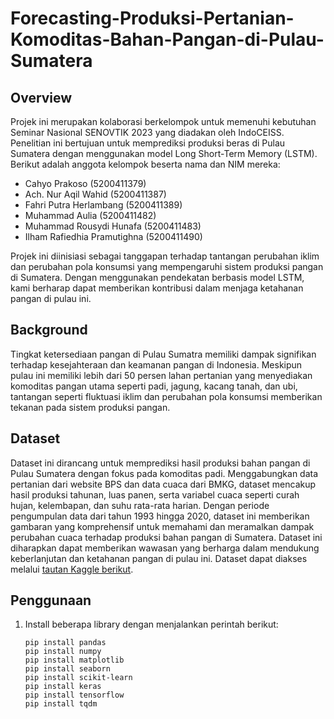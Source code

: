 # Forecasting-Produksi-Pertanian-Komoditas-Bahan-Pangan-di-Pulau-Sumatera
## Overview 
Projek ini merupakan kolaborasi berkelompok untuk memenuhi kebutuhan Seminar Nasional SENOVTIK 2023 yang diadakan oleh IndoCEISS. Penelitian ini bertujuan untuk memprediksi produksi beras di Pulau Sumatera dengan menggunakan model Long Short-Term Memory (LSTM). Berikut adalah anggota kelompok beserta nama dan NIM mereka:

- Cahyo Prakoso (5200411379)
- Ach. Nur Aqil Wahid (5200411387)
- Fahri Putra Herlambang (5200411389)
- Muhammad Aulia (5200411482)
- Muhammad Rousydi Hunafa (5200411483)
- Ilham Rafiedhia Pramutighna (5200411490)

Projek ini diinisiasi sebagai tanggapan terhadap tantangan perubahan iklim dan perubahan pola konsumsi yang mempengaruhi sistem produksi pangan di Sumatera. Dengan menggunakan pendekatan berbasis model LSTM, kami berharap dapat memberikan kontribusi dalam menjaga ketahanan pangan di pulau ini.

## Background
Tingkat ketersediaan pangan di Pulau Sumatra memiliki dampak signifikan terhadap kesejahteraan dan keamanan pangan di Indonesia. Meskipun pulau ini memiliki lebih dari 50 persen lahan pertanian yang menyediakan komoditas pangan utama seperti padi, jagung, kacang tanah, dan ubi, tantangan seperti fluktuasi iklim dan perubahan pola konsumsi memberikan tekanan pada sistem produksi pangan.

## Dataset
Dataset ini dirancang untuk memprediksi hasil produksi bahan pangan di Pulau Sumatera dengan fokus pada komoditas padi. Menggabungkan data pertanian dari website BPS dan data cuaca dari BMKG, dataset mencakup hasil produksi tahunan, luas panen, serta variabel cuaca seperti curah hujan, kelembapan, dan suhu rata-rata harian. Dengan periode pengumpulan data dari tahun 1993 hingga 2020, dataset ini memberikan gambaran yang komprehensif untuk memahami dan meramalkan dampak perubahan cuaca terhadap produksi bahan pangan di Sumatera. Dataset ini diharapkan dapat memberikan wawasan yang berharga dalam mendukung keberlanjutan dan ketahanan pangan di pulau ini. Dataset dapat diakses melalui [tautan Kaggle berikut](https://www.kaggle.com/datasets/ardikasatria/datasettanamanpadisumatera).

## Penggunaan
1. Install beberapa library dengan menjalankan perintah berikut:

   ```shell
   pip install pandas
   pip install numpy
   pip install matplotlib
   pip install seaborn
   pip install scikit-learn
   pip install keras
   pip install tensorflow
   pip install tqdm
